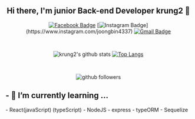<div align = center>

## Hi there, I'm junior Back-end Developer krung2 👋

[![Facebook Badge](https://img.shields.io/badge/-Facebook-1877f2?style=flat-square&logo=facebook&logoColor=white&link=https://www.facebook.com/profile.php?id=100010144092898)](https://www.facebook.com/profile.php?id=100010144092898)
[![Instagram Badge](https://img.shields.io/badge/-Instagram-dd2a7b?style=flat-square&logo=instagram&logoColor=white&link=https://www.instagram.com/joongbin4337?)](https://www.instagram.com/joongbin4337)
[![Gmail Badge](https://img.shields.io/badge/-Gmail-c14438?style=flat-square&logo=Gmail&logoColor=white&link=mailto:jungbin4337@gmail.com)](mailto:jungbin4337@gmail.com) 
<!--
[![discord ](https://img.shields.io/badge/-7289da?style=flat-square&logo=discord&logoColor=white&link=https://discordapp.com/users/?)](https://discordapp.com/users//)
-->

<br/>

![krung2's github stats](https://github-readme-stats.vercel.app/api?username=krung2&count_private=true&show_icons=true&theme=vue)
[![Top Langs](https://github-readme-stats.vercel.app/api/top-langs/?username=krung2)](https://github.com/anuraghazra/github-readme-stats)

<br/>

![github followers](https://img.shields.io/github/followers/krung2?style=social)


</div>



<!--
**jungbin0722/jungbin0722** is a ✨ _special_ ✨ repository because its `README.md` (this file) appears on your GitHub profile.

Here are some ideas to get you started:

- 🔭 I’m currently working on ...
- 👯 I’m looking to collaborate on ...
- 🤔 I’m looking for help with ...
- 💬 Ask me about ...
- 📫 How to reach me: ...
- 😄 Pronouns: ...
- ⚡ Fun fact: ...
-->



<h2>- 🌱 I’m currently learning ... </h2>
  - React(javaScript) (typeScript)
  - NodeJS
  - express
  - typeORM
  - Sequelize
